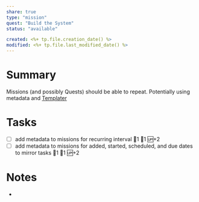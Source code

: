 ```yaml
---
share: true
type: "mission"
quest: "Build the System"
status: "available"

created: <%+ tp.file.creation_date() %> 
modified: <%+ tp.file.last_modified_date() %>
---
```

 
# Summary
Missions (and possibly Quests) should be able to repeat. Potentially using metadata and [Templater](../02%20-%20Tools/Templater.md)
# Tasks
- [ ] add metadata to missions for recurring interval 🍅1 🥄1 🆙+2
- [ ] add metadata to missions for added, started, scheduled, and due dates to mirror tasks 🍅1 🥄1 🆙+2

# Notes
- 